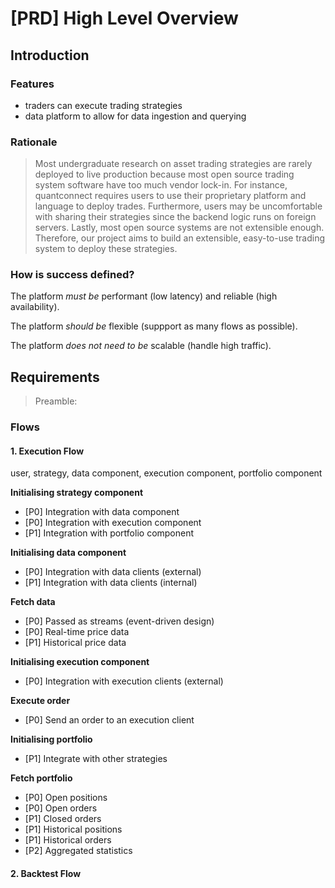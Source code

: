 # [PRD] High Level Overview

## Introduction

### Features

- traders can execute trading strategies
- data platform to allow for data ingestion and querying


### Rationale

> Most undergraduate research on asset trading strategies are rarely deployed to live production because most open source trading system software have too much vendor lock-in. For instance, quantconnect requires users to use their proprietary platform and language to deploy trades. Furthermore, users may be uncomfortable with sharing their strategies since the backend logic runs on foreign servers. Lastly, most open source systems are not extensible enough. Therefore, our project aims to build an extensible, easy-to-use trading system to deploy these strategies.


### How is success defined?

The platform *must be* performant (low latency) and reliable (high availability).

The platform *should be* flexible (suppport as many flows as possible).

The platform *does not need to be* scalable (handle high traffic).


## Requirements

> Preamble: 

### Flows

#### 1. Execution Flow

user, strategy, data component, execution component, portfolio component

**Initialising strategy component**
- [P0] Integration with data component
- [P0] Integration with execution component
- [P1] Integration with portfolio component

**Initialising data component**
- [P0] Integration with data clients (external)
- [P1] Integration with data clients (internal)

**Fetch data**
- [P0] Passed as streams (event-driven design)
- [P0] Real-time price data
- [P1] Historical price data

**Initialising execution component**
- [P0] Integration with execution clients (external)

**Execute order**
- [P0] Send an order to an execution client

**Initialising portfolio**
- [P1] Integrate with other strategies

**Fetch portfolio**
- [P0] Open positions
- [P0] Open orders
- [P1] Closed orders
- [P1] Historical positions
- [P1] Historical orders
- [P2] Aggregated statistics


#### 2. Backtest Flow

